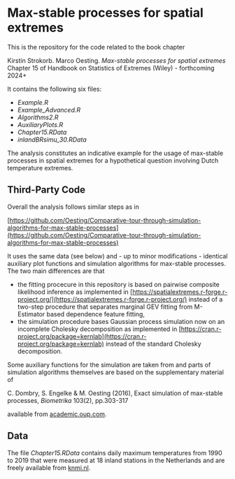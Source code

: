 # Max-stable processes for spatial extremes

This is the repository for the code related to the book chapter 

Kirstin Strokorb. Marco Oesting. *Max-stable processes for spatial extremes*
Chapter 15 of Handbook on Statistics of Extremes (Wiley) - forthcoming 2024+

It contains the following six files:
- *Example.R*
- *Example_Advanced.R*
- *Algorithms2.R*
- *AuxiliaryPlots.R*
- *Chapter15.RData*
- *inlandBRsimu_30.RData*

The analysis constitutes an indicative example for the usage of max-stable processes in spatial extremes for a hypothetical question involving Dutch temperature extremes. 

## Third-Party Code

Overall the analysis follows similar steps as in 

[https://github.com/Oesting/Comparative-tour-through-simulation-algorithms-for-max-stable-processes](https://github.com/Oesting/Comparative-tour-through-simulation-algorithms-for-max-stable-processes)

It uses the same data (see below) and - up to minor modifications - identical auxiliary plot functions and simulation algorithms for max-stable processes.
The two main differences are that

- the fitting procecure in this repository is based on pairwise composite likelihood inference as implemented in [https://spatialextremes.r-forge.r-project.org/](https://spatialextremes.r-forge.r-project.org/) instead of a two-step procedure that separates marginal GEV fitting from M-Estimator based dependence feature fitting,
- the simulation procedure bases Gaussian process simulation now on an incomplete Cholesky decomposition as implemented in [https://cran.r-project.org/package=kernlab](https://cran.r-project.org/package=kernlab) instead of the standard Cholesky decomposition.
  
Some auxiliary functions for the simulation are taken from and parts of simulation algorithms themselves are based on the supplementary material of

C. Dombry, S. Engelke & M. Oesting (2016), Exact simulation of max-stable processes, *Biometrika* 103(2), pp.303-317 

available from [academic.oup.com](https://doi.org/10.1093/biomet/asw008).

## Data

The file *Chapter15.RData* contains daily maximum temperatures from 1990 to 2019 that were measured at 18 inland stations in the Netherlands and are freely available from [knmi.nl](http://projects.knmi.nl/klimatologie/daggegevens/selectie.cgi).



